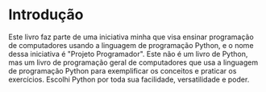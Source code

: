 Introdução
==========

Este livro faz parte de uma iniciativa minha que visa ensinar programação
de computadores usando a linguagem de programação Python, e o nome dessa
iniciativa é "Projeto Programador". Este não é um livro de Python, mas um
livro de programação geral de computadores que usa a linguagem de
programação Python para exemplificar os conceitos e praticar os exercícios.
Escolhi Python por toda sua facilidade, versatilidade e poder.
